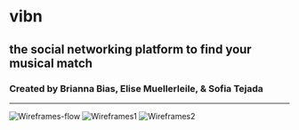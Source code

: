 # vibn
## the social networking platform to find your musical match

### Created by Brianna Bias, Elise Muellerleile, & Sofia Tejada
---
![Wireframes-flow](https://user-images.githubusercontent.com/79237986/136301125-deee45a4-b9f6-4ec2-b1c6-ead7d1c51678.png)
![Wireframes1](https://user-images.githubusercontent.com/79237986/136301132-c13073c4-ec52-41c5-9caa-5eb04ceb04bf.png)
![Wireframes2](https://user-images.githubusercontent.com/79237986/136301149-73adb444-7ce8-40bf-adde-60de989fc685.png)
